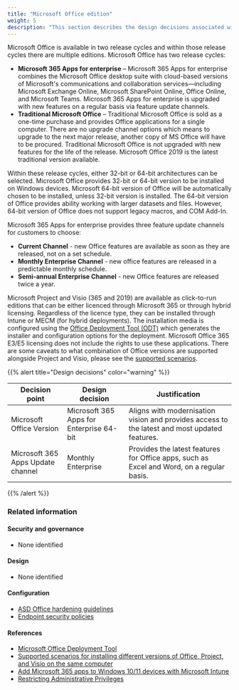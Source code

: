 ```yaml
---
title: "Microsoft Office edition"
weight: 5
description: "This section describes the design decisions associated with the editions of Microsoft Office."
---
```


Microsoft Office is available in two release cycles and within those release cycles there are multiple editions. Microsoft Office has two release cycles:

- **Microsoft 365 Apps for enterprise** – Microsoft 365 Apps for enterprise combines the Microsoft Office desktop suite with cloud-based versions of Microsoft's communications and collaboration services—including Microsoft Exchange Online, Microsoft SharePoint Online, Office Online, and Microsoft Teams. Microsoft 365 Apps for enterprise is upgraded with new features on a regular basis via feature update channels.
- **Traditional Microsoft Office** – Traditional Microsoft Office is sold as a one-time purchase and provides Office applications for a single computer. There are no upgrade channel options which means to upgrade to the next major release, another copy of MS Office will have to be procured. Traditional Microsoft Office is not upgraded with new features for the life of the release. Microsoft Office 2019 is the latest traditional version available.

Within these release cycles, either 32-bit or 64-bit architectures can be selected. Microsoft Office provides 32-bit or 64-bit version to be installed on Windows devices. Microsoft 64-bit version of Office will be automatically chosen to be installed, unless 32-bit version is installed. The 64-bit version of Office provides ability working with larger datasets and files. However, 64-bit version of Office does not support legacy macros, and COM Add-In.

Microsoft 365 Apps for enterprise provides three feature update channels for customers to choose:

- **Current Channel** - new Office features are available as soon as they are released, not on a set schedule.
- **Monthly Enterprise Channel** - new office features are released in a predictable monthly schedule.
- **Semi-annual Enterprise Channel** - new Office features are released twice a year.

Microsoft Project and Visio (365 and 2019) are available as click-to-run editions that can be either licenced through Microsoft 365 or through hybrid licensing. Regardless of the licence type, they can be installed through Intune or MECM (for hybrid deployments). The installation media is configured using the [Office Deployment Tool (ODT)](https://www.microsoft.com/download/details.aspx?id=49117) which generates the installer and configuration options for the deployment. Microsoft Office 365 E3/E5 licensing does not include the rights to use these applications. There are some caveats to what combination of Office versions are supported alongside Project and Visio, please see the [supported scenarios](https://learn.microsoft.com/deployoffice/install-different-office-visio-and-project-versions-on-the-same-computer).

{{% alert title="Design decisions" color="warning" %}}

| Decision point                    | Design decision                          | Justification                                                                                 |
| --------------------------------- | ---------------------------------------- | --------------------------------------------------------------------------------------------- |
| Microsoft Office Version          | Microsoft 365 Apps for Enterprise 64-bit | Aligns with modernisation vision and provides access to the latest and most updated features. |
| Microsoft 365 Apps Update channel | Monthly Enterprise                       | Provides the latest features for Office apps, such as Excel and Word, on a regular basis.     |

{{% /alert %}}

### Related information

#### Security and governance

- None identified

#### Design

- None identified

#### Configuration

- [ASD Office hardening guidelines](/configuration/intune/devices/configuration-policies/asd-office-hardening-guidelines)
- [Endpoint security policies](/configuration/defender/endpoints/configuration-management/endpoint-security-policies)

#### References

- [Microsoft Office Deployment Tool](https://www.microsoft.com/download/details.aspx?id=49117)
- [Supported scenarios for installing different versions of Office, Project, and Visio on the same computer](https://learn.microsoft.com/deployoffice/install-different-office-visio-and-project-versions-on-the-same-computer)
- [Add Microsoft 365 apps to Windows 10/11 devices with Microsoft Intune](https://learn.microsoft.com/mem/intune/apps/apps-add-office365)
- [Restricting Administrative Privileges](https://www.cyber.gov.au/resources-business-and-government/maintaining-devices-and-systems/system-hardening-and-administration/system-administration/restricting-administrative-privileges)
